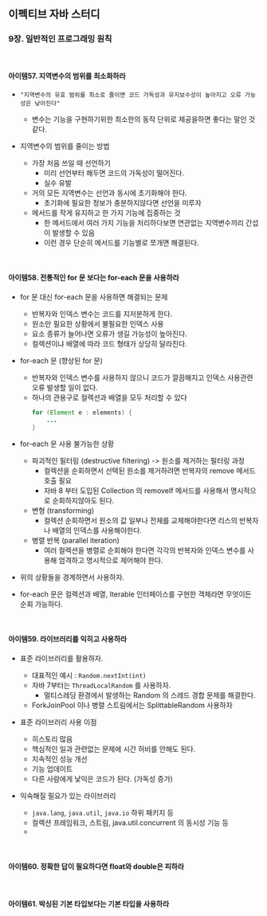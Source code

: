 ## 이펙티브 자바 스터디

### 9장. 일반적인 프로그래밍 원칙

<br>

#### 아이템57. 지역변수의 범위를 최소화하라

- ```"지역변수의 유효 범위를 최소로 줄이면 코드 가독성과 유지보수성이 높아지고 오류 가능성은 낮아진다"```
    - 변수는 기능을 구현하기위한 최소한의 동작 단위로 제공을하면 좋다는 말인 것 같다.

- 지역변수의 범위를 줄이는 방법
    - 가장 처음 쓰일 때 선언하기
        - 미리 선언부터 해두면 코드의 가독성이 떨어진다.
        - 실수 유발
    - 거의 모든 지역변수는 선언과 동시에 초기화해야 한다.
        - 초기화에 필요한 정보가 충분하지않다면 선언을 미루자
    - 메서드를 작게 유지하고 한 가지 기능에 집중하는 것
        - 한 메서드에서 여러 가지 기능을 처리하다보면 연관없는 지역변수끼리 간섭이 발생할 수 있음
        - 이런 경우 단순히 메서드를 기능별로 쪼개면 해결된다.

<br>

#### 아이템58. 전통적인 for 문 보다는 for-each 문을 사용하라

- for 문 대신 for-each 문을 사용하면 해결되는 문제
    - 반복자와 인덱스 변수는 코드를 지저분하게 한다.
    - 원소만 필요한 상황에서 불필요한 인덱스 사용
    - 요소 종류가 늘어나면 오류가 생길 가능성이 높아진다.
    - 컬렉션이냐 배열에 따라 코드 형태가 상당히 달라진다.
 
- for-each 문 (향상된 for 문)
    - 반복자와 인덱스 변수를 사용하지 않으니 코드가 깔끔해지고 인덱스 사용관련 오류 발생할 일이 없다.
    - 하나의 관용구로 컬렉션과 배열을 모두 처리할 수 있다
        ```java
        for (Element e : elements) {
            ...
        }
        ```
        
- for-each 문 사용 불가능한 상황
    - 파괴적인 필터링 (destructive filtering) -> 원소를 제거하는 필터링 과정
        - 컬렉션을 순회하면서 선택된 원소를 제거하려면 반복자의 remove 메서드 호출 필요
        - 자바 8 부터 도입된 Collection 의 removeIf 메서드를 사용해서 명시적으로 순회하지않아도 된다.
    - 변형 (transforming)
        - 컬렉션 순회하면서 원소의 값 일부나 전체를 교체해야한다면 리스의 반복자나 배열의 인덱스를 사용해야한다.
    - 병렬 반복 (parallel iteration)
        - 여러 컬렉션을 병렬로 순회해야 한다면 각각의 반복자와 인덱스 변수를 사용해 엄격하고 명시적으로 제어해야 한다.

- 위의 상황들을 경계하면서 사용하자.

- for-each 문은 컬렉션과 배열, Iterable 인터페이스를 구현한 객체라면 무엇이든 순회 가능하다.

<br>

#### 아이템59. 라이브러리를 익히고 사용하라

- 표준 라이브러리를 활용하자.
    - 대표적인 예시 : ```Random.nextInt(int)```
    - 자바 7부터는 ```ThreadLocalRandom``` 를 사용하자.
        - 멀티스레딩 환경에서 발생하는 Random 의 스레드 경합 문제를 해결한다.
    - ForkJoinPool 이나 병렬 스트림에서는 SplittableRandom 사용하자
     
- 표준 라이브러리 사용 이점
    - 히스토리 많음
    - 핵심적인 일과 관련없는 문제에 시간 허비를 안해도 된다.
    - 지속적인 성능 개선
    - 기능 업데이트
    - 다른 사람에게 낯익은 코드가 된다. (가독성 증가)
 
- 익숙해질 필요가 있는 라이브러리
    - ```java.lang```, ```java.util```, ```java.io``` 하위 패키지 등
    - 컬렉션 프레임워크, 스트림, java.util.concurrent 의 동시성 기능 등
    - 

<br>

#### 아이템60. 정확한 답이 필요하다면 float와 double은 피하라

<br>

#### 아이템61. 박싱된 기본 타입보다는 기본 타입을 사용하라

<br>
